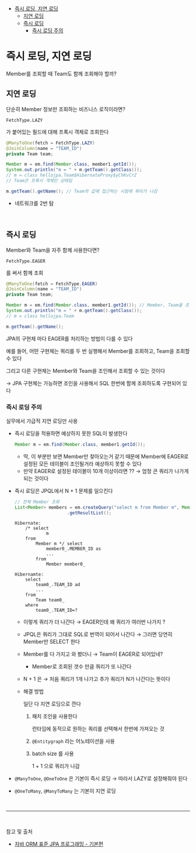 - [즉시 로딩, 지연 로딩](#즉시-로딩,-지연-로딩)
  - [지연 로딩](#지연-로딩)
  - [즉시 로딩](#즉시-로딩)
    - [즉시 로딩 주의](#즉시-로딩-주의)

# 즉시 로딩, 지연 로딩

Member를 조회할 때 Team도 함께 조회해야 할까?

## 지연 로딩

단순히 Member 정보만 조회하는 비즈니스 로직이라면?

`FetchType.LAZY`

가 붙어있는 필드에 대해 프록시 객체로 조회한다

```java
@ManyToOne(fetch = FetchType.LAZY)
@JoinColumn(name = "TEAM_ID")
private Team team;
```

```java
Member m = em.find(Member.class, member1.getId());
System.out.println("m = " + m.getTeam().getClass());
// m = class hellojpa.Team$HibernateProxy$yChKvCrZ
// Team은 프록시 객체인 상태임

m.getTeam().getName(); // Team의 값에 접근하는 시점에 쿼리가 나감
```

- 네트워크를 2번 탐

<br/>

## 즉시 로딩

Member와 Team을 자주 함께 사용한다면?

`FetchType.EAGER`

를 써서 함께 조회

```java
@ManyToOne(fetch = FetchType.EAGER)
@JoinColumn(name = "TEAM_ID")
private Team team;
```

```java
Member m = em.find(Member.class, member1.getId()); // Member, Team을 조인해서 가져옴
System.out.println("m = " + m.getTeam().getClass());
// m = class hellojpa.Team

m.getTeam().getName();
```

JPA의 구현체 마다 EAGER를 처리하는 방법이 다를 수 있다

예를 들어, 어떤 구현체는 쿼리를 두 번 실행해서 Member를 조회하고, Team을 조회할 수 있다

그리고 다른 구현체는 Member와 Team을 조인해서 조회할 수 있는 것이다

→ JPA 구현체는 가능하면 조인을 사용해서 SQL 한번에 함께 조회하도록 구현되어 있다

### 즉시 로딩 주의

실무에서 가급적 지연 로딩만 사용

- 즉시 로딩을 적용하면 예상하지 못한 SQL이 발생한다

    ```java
    Member m = em.find(Member.class, member1.getId());
    ```

    - 딱, 이 부분만 보면 Member만 찾아오는거 같기 때문에 Member에 EAGER로 설정된 모든 테이블이 조인될거라 예상하지 못할 수 있다
    - 만약 EAGER로 설정된 테이블이 10개 이상이라면 ?? → 엄청 큰 쿼리가 나가게 되는 것이다
- 즉시 로딩은 JPQL에서 N + 1 문제를 일으킨다

    ```java
    // 전체 Member 조회
    List<Member> members = em.createQuery("select m from Member m", Member.class)
                        .getResultList();
    ```

    ```
    Hibernate:
        /* select
                m
        from
            Member m */ select
                member0_.MEMBER_ID as 
                ...
            from
                Member member0_
    
    Hibernamte:
        select
            team0_.TEAM_ID ad
            ...
        from 
            Team team0_
        where
            team0_.TEAM_ID=?
    ```

    - 이렇게 쿼리가 더 나간다 → EAGER인데 왜 쿼리가 여러번 나가지 ?
    - JPQL은 쿼리가 그대로 SQL로 번역이 되어서 나간다 → 그러면 당연히 Member만 SELECT 한다
    - Member를 다 가지고 와 봤더니 → Team이 EAGER로 되어있네?
        - Member로 조회된 갯수 만큼 쿼리가 또 나간다
    - N + 1 은 → 처음 쿼리가 1개 나가고 추가 쿼리가 N가 나간다는 뜻이다
    - 해결 방법

      일단 다 지연 로딩으로 깐다

        1. 패치 조인을 사용한다

           런타임에 동적으로 원하는 쿼리를 선택해서 한번에 가져오는 것

        2. `@Entitygraph` 라는 어노테이션을 사용
        3. batch size 를 사용

           1 + 1 으로 쿼리가 나감

- `@ManyToOne`, `@OneToOne` 은 기본이 즉시 로딩 → 따라서 LAZY로 설정해줘야 된다
- `@OneToMany`, `@ManyToMany` 는 기본이 지연 로딩

<br/>

--- 

<br/>

참고 및 출처
- [자바 ORM 표준 JPA 프로그래밍 - 기본편](https://www.inflearn.com/course/ORM-JPA-Basic/dashboard)